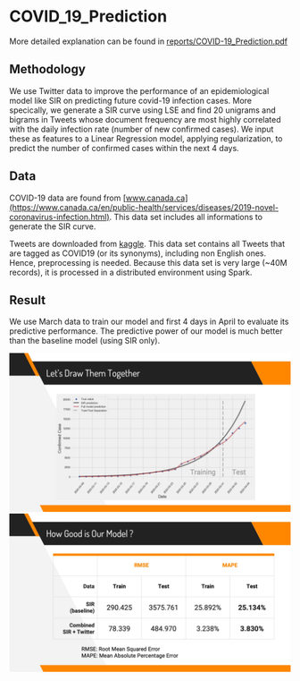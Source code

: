# COVID_19_Prediction

More detailed explanation can be found in [reports/COVID-19_Prediction.pdf](./reports/COVID-19_Prediction.pdf)

## Methodology

We use Twitter data to improve the performance of an epidemiological model like SIR on predicting future covid-19 infection cases. More specically, we generate a SIR curve using LSE and find 20 unigrams and bigrams in Tweets whose document frequency are most highly correlated with the daily infection rate (number of new confirmed cases). We input these as features to a Linear Regression model, applying regularization, to predict the number of confirmed cases within the next 4 days.

## Data

COVID-19 data are found from [www.canada.ca](https://www.canada.ca/en/public-health/services/diseases/2019-novel-coronavirus-infection.html). This data set includes all informations to generate the SIR curve.

Tweets are downloaded from [kaggle](https://www.kaggle.com/smid80/coronavirus-covid19-tweets). This data set contains all Tweets that are tagged as COVID19 (or its synonyms), including non English ones. Hence, preprocessing is needed. Because this data set is very large (~40M records), it is processed in a distributed environment using Spark.

## Result

We use March data to train our model and first 4 days in April to evaluate its predictive performance. The predictive power of our model is much better than the baseline model (using SIR only).

![image1](./reports/img/image1.jpg)
![image2](./reports/img/image2.jpg)


